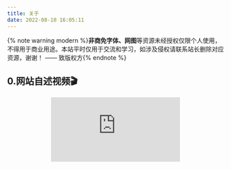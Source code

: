 ```yaml
---
title: 关于
date: 2022-08-10 16:05:11
---
```


{% note warning modern %}<b>非商免字体、网图</b>等资源未经授权仅限个人使用，不得用于商业用途。本站平时仅用于交流和学习，如涉及侵权请联系站长删除对应资源，谢谢！ —— 致版权方{% endnote %}

## 0.网站自述视频🎬

<div class="about_page">
  <div align=center class="aspect-ratio">
      <iframe src="https://player.bilibili.com/player.html?aid=474023258&&page=1&as_wide=1&high_quality=1&danmaku=0" 
      scrolling="no" 
      border="0" 
      frameborder="no" 
      framespacing="0" 
      high_quality=1
      danmaku=1 
      allowfullscreen="true"> 
      </iframe>
  </div>
</div>

<br>

<!-- GitCalendar容器 -->
<div id="gitZone"></div>
